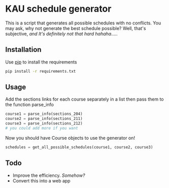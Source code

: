 # KAU schedule generator

This is a script that generates all possible schedules with no conflicts. You may ask, why not generate the best schedule possible? Well, that's subjective, _and It's definitely not that hard hahaha....._
## Installation

Use [pip](https://pip.pypa.io/en/stable/) to install the requirements

```bash
pip install -r requirements.txt
```

## Usage
Add the sections links for each course separately in a list then pass them to the function parse_info
```python 
course1 = parse_info(sections_204)
course2 = parse_info(sections_211)
course3 = parse_info(sections_212)
# you could add more if you want
```
Now you should have Course objects to use the generator on!
```python
schedules = get_all_possible_schedules(course1, course2, course3)
```

## Todo
- Improve the efficiency. _Somehow?_
- Convert this into a web app